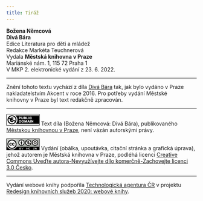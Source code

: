 ```yaml
---
title: Tiráž
---
```


**Božena Němcová**  
**Divá Bára**  
Edice Literatura pro děti a mládež  
Redakce Markéta Teuchnerová  
Vydala **Městská knihovna v Praze**  
Mariánské nám. 1, 115 72 Praha 1  
V MKP 2. elektronické vydání z 23. 6. 2022.

***

Znění tohoto textu vychází z díla [Divá Bára](https://search.mlp.cz/cz/titul/diva-bara-dobry-clovek/4291285/) tak, jak bylo vydáno v Praze nakladatelstvím Akcent v roce 2016. Pro potřeby vydání Městské  
knihovny v Praze byl text redakčně zpracován.

***

[![0](./resources/image001.jpg)](http://creativecommons.org/publicdomain/mark/1.0/deed.cs)
Text díla (Božena Němcová: Divá Bára), publikovaného [Městskou knihovnou v Praze](https://www.mlp.cz/cz/), není vázán autorskými právy.

[![0](./resources/image002.jpg)](http://creativecommons.org/licenses/by-nc-sa/3.0/cz/)
Vydání (obálka, upoutávka, citační stránka a grafická úprava), jehož autorem je Městská knihovna v Praze, podléhá licenci [Creative Commons Uveďte autora-Nevyužívejte dílo komerčně-Zachovejte licenci 3.0 Česko](https://creativecommons.org/licenses/by-nc-sa/3.0/cz/).

***

Vydání webové knihy podpořila [Technologická agentura ČR](https://www.tacr.cz/) v projektu [Redesign knihovních služeb 2020: webové knihy](https://starfos.tacr.cz/cs/project/TL04000391).